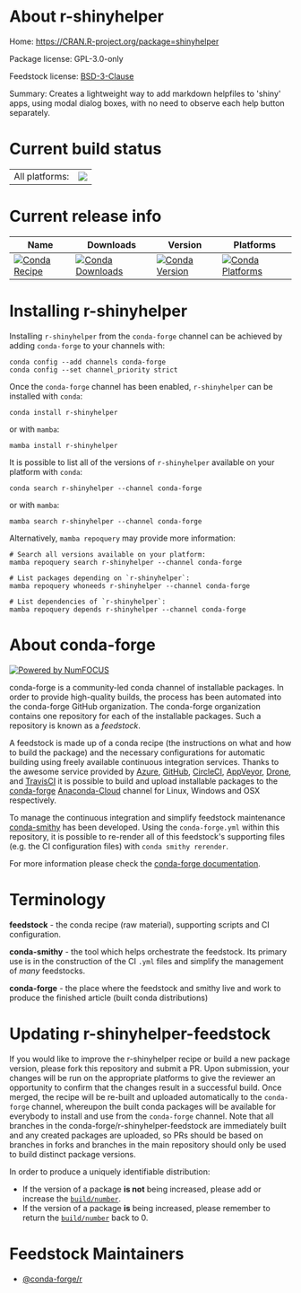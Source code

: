 About r-shinyhelper
===================

Home: https://CRAN.R-project.org/package=shinyhelper

Package license: GPL-3.0-only

Feedstock license: [BSD-3-Clause](https://github.com/conda-forge/r-shinyhelper-feedstock/blob/main/LICENSE.txt)

Summary: Creates a lightweight way to add markdown helpfiles to 'shiny' apps, using modal dialog boxes, with no need to observe each help button separately.

Current build status
====================


<table><tr><td>All platforms:</td>
    <td>
      <a href="https://dev.azure.com/conda-forge/feedstock-builds/_build/latest?definitionId=4630&branchName=main">
        <img src="https://dev.azure.com/conda-forge/feedstock-builds/_apis/build/status/r-shinyhelper-feedstock?branchName=main">
      </a>
    </td>
  </tr>
</table>

Current release info
====================

| Name | Downloads | Version | Platforms |
| --- | --- | --- | --- |
| [![Conda Recipe](https://img.shields.io/badge/recipe-r--shinyhelper-green.svg)](https://anaconda.org/conda-forge/r-shinyhelper) | [![Conda Downloads](https://img.shields.io/conda/dn/conda-forge/r-shinyhelper.svg)](https://anaconda.org/conda-forge/r-shinyhelper) | [![Conda Version](https://img.shields.io/conda/vn/conda-forge/r-shinyhelper.svg)](https://anaconda.org/conda-forge/r-shinyhelper) | [![Conda Platforms](https://img.shields.io/conda/pn/conda-forge/r-shinyhelper.svg)](https://anaconda.org/conda-forge/r-shinyhelper) |

Installing r-shinyhelper
========================

Installing `r-shinyhelper` from the `conda-forge` channel can be achieved by adding `conda-forge` to your channels with:

```
conda config --add channels conda-forge
conda config --set channel_priority strict
```

Once the `conda-forge` channel has been enabled, `r-shinyhelper` can be installed with `conda`:

```
conda install r-shinyhelper
```

or with `mamba`:

```
mamba install r-shinyhelper
```

It is possible to list all of the versions of `r-shinyhelper` available on your platform with `conda`:

```
conda search r-shinyhelper --channel conda-forge
```

or with `mamba`:

```
mamba search r-shinyhelper --channel conda-forge
```

Alternatively, `mamba repoquery` may provide more information:

```
# Search all versions available on your platform:
mamba repoquery search r-shinyhelper --channel conda-forge

# List packages depending on `r-shinyhelper`:
mamba repoquery whoneeds r-shinyhelper --channel conda-forge

# List dependencies of `r-shinyhelper`:
mamba repoquery depends r-shinyhelper --channel conda-forge
```


About conda-forge
=================

[![Powered by
NumFOCUS](https://img.shields.io/badge/powered%20by-NumFOCUS-orange.svg?style=flat&colorA=E1523D&colorB=007D8A)](https://numfocus.org)

conda-forge is a community-led conda channel of installable packages.
In order to provide high-quality builds, the process has been automated into the
conda-forge GitHub organization. The conda-forge organization contains one repository
for each of the installable packages. Such a repository is known as a *feedstock*.

A feedstock is made up of a conda recipe (the instructions on what and how to build
the package) and the necessary configurations for automatic building using freely
available continuous integration services. Thanks to the awesome service provided by
[Azure](https://azure.microsoft.com/en-us/services/devops/), [GitHub](https://github.com/),
[CircleCI](https://circleci.com/), [AppVeyor](https://www.appveyor.com/),
[Drone](https://cloud.drone.io/welcome), and [TravisCI](https://travis-ci.com/)
it is possible to build and upload installable packages to the
[conda-forge](https://anaconda.org/conda-forge) [Anaconda-Cloud](https://anaconda.org/)
channel for Linux, Windows and OSX respectively.

To manage the continuous integration and simplify feedstock maintenance
[conda-smithy](https://github.com/conda-forge/conda-smithy) has been developed.
Using the ``conda-forge.yml`` within this repository, it is possible to re-render all of
this feedstock's supporting files (e.g. the CI configuration files) with ``conda smithy rerender``.

For more information please check the [conda-forge documentation](https://conda-forge.org/docs/).

Terminology
===========

**feedstock** - the conda recipe (raw material), supporting scripts and CI configuration.

**conda-smithy** - the tool which helps orchestrate the feedstock.
                   Its primary use is in the construction of the CI ``.yml`` files
                   and simplify the management of *many* feedstocks.

**conda-forge** - the place where the feedstock and smithy live and work to
                  produce the finished article (built conda distributions)


Updating r-shinyhelper-feedstock
================================

If you would like to improve the r-shinyhelper recipe or build a new
package version, please fork this repository and submit a PR. Upon submission,
your changes will be run on the appropriate platforms to give the reviewer an
opportunity to confirm that the changes result in a successful build. Once
merged, the recipe will be re-built and uploaded automatically to the
`conda-forge` channel, whereupon the built conda packages will be available for
everybody to install and use from the `conda-forge` channel.
Note that all branches in the conda-forge/r-shinyhelper-feedstock are
immediately built and any created packages are uploaded, so PRs should be based
on branches in forks and branches in the main repository should only be used to
build distinct package versions.

In order to produce a uniquely identifiable distribution:
 * If the version of a package **is not** being increased, please add or increase
   the [``build/number``](https://docs.conda.io/projects/conda-build/en/latest/resources/define-metadata.html#build-number-and-string).
 * If the version of a package **is** being increased, please remember to return
   the [``build/number``](https://docs.conda.io/projects/conda-build/en/latest/resources/define-metadata.html#build-number-and-string)
   back to 0.

Feedstock Maintainers
=====================

* [@conda-forge/r](https://github.com/conda-forge/r/)


